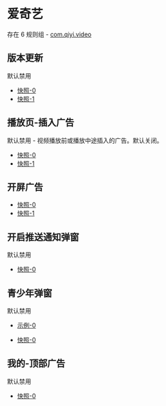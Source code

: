 # 爱奇艺

存在 6 规则组 - [com.qiyi.video](/src/apps/com.qiyi.video.ts)

## 版本更新

默认禁用

- [快照-0](https://i.gkd.li/import/12838158)
- [快照-1](https://i.gkd.li/import/13684912)

## 播放页-插入广告

默认禁用 - 视频播放前或播放中途插入的广告。默认关闭。

- [快照-0](https://i.gkd.li/import/13536669)
- [快照-1](https://i.gkd.li/import/13536703)

## 开屏广告

- [快照-0](https://i.gkd.li/import/13160866)
- [快照-1](https://i.gkd.li/import/13379565)

## 开启推送通知弹窗

默认禁用

- [快照-0](https://i.gkd.li/import/12838152)

## 青少年弹窗

默认禁用

- [示例-0](https://m.gkd.li/6328439/d69e92f8-8304-4296-909a-11730e408a16)

- [快照-0](https://i.gkd.li/import/13546555)

## 我的-顶部广告

默认禁用

- [快照-0](https://i.gkd.li/import/12495050)
